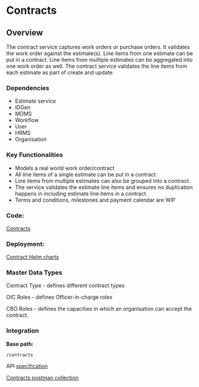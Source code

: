 # Contracts

## Overview

The contract service captures work orders or purchase orders. It validates the work order against the estimate(s).  Line items from one estimate can be put in a contract. Line items from multiple estimates can be aggregated into one work order as well. The contract service validates the line items from each estimate as part of create and update.

### Dependencies

* Estimate service
* IDGen
* MDMS
* Workflow
* User
* HRMS
* Organisation

### Key Functionalities

* Models a real world work order/contract&#x20;
* All line items of a single estimate can be put in a contract.
* Line items from multiple estimates can also be grouped into a contract.
* The service validates the estimate line items and ensures no duplication happens in including estimate line items in a contract.&#x20;
* Terms and conditions, milestones and payment calendar are WIP

### Code:

[Contracts](https://github.com/egovernments/DIGIT-Works/tree/master/backend/contracts)

### Deployment:

[Contract Helm charts](https://github.com/egovernments/DIGIT-DevOps/tree/digit-works/deploy-as-code/helm/charts/digit-works/backend/contracts)

### Master Data Types

Contract Type - defines different contract types

OIC Roles - defines Officer-in-charge roles

CBO Roles - defines the capacities in which an organisation can accept the contract.

### Integration

**Base path:**

`/contracts`

API [specification](../architecture/common-services/contracts-service/contracts-technical-docs.md#api-contract-link)

[Contracts postman collection](https://github.com/egovernments/DIGIT-Works/blob/master/backend/contracts/Contract\_Service\_Postman\_Scripts.postman\_collection.json)
